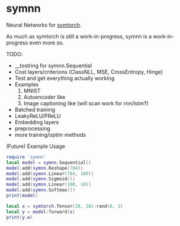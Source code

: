 # symnn

Neural Networks for [symtorch](https://github.com/benglard/symtorch).

As much as symtorch is still a work-in-progress, symnn is a work-in-progress even more so.

TODO:
* __tostring for symnn.Sequential
* Cost layers/criterions (ClassNLL, MSE, CrossEntropy, Hinge)
* Test and get everything actually working
* Examples
  1. MNIST
  2. Autoencoder like
  3. Image captioning like (will scan work for rnn/lstm?)
* Batched training
* LeakyReLU/PReLU
* Embedding layers
* preprocessing
* more training/optim methods

(Future) Example Usage

```lua
require 'symnn'
local model = symnn.Sequential()
model:add(symnn.Reshape(784))
model:add(symnn.Linear(784, 100))
model:add(symnn.Sigmoid())
model:add(symnn.Linear(100, 10))
model:add(symnn.Softmax())
print(model)

local x = symtorch.Tensor(28, 28):rand(0, 1)
local y = model:forward(x)
print(y.w)
```